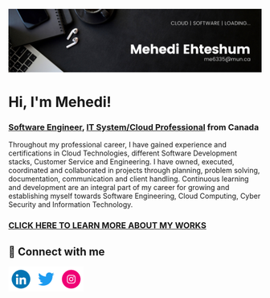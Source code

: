 ![MasterHead](https://github.com/MehediEhteshum/MehediEhteshum/blob/main/assets/Banner%20LinkedIn.png)

<h1>Hi, I'm Mehedi!</h1>

<h3><a href="https://www.linkedin.com/in/mehediehteshum/">Software Engineer</a>, <a href="https://www.linkedin.com/in/mehediehteshum/">IT System/Cloud Professional</a> from Canada</h3>
Throughout my professional career, I have gained experience and certifications in Cloud Technologies, different Software Development stacks, Customer Service and Engineering. I have owned, executed, coordinated and collaborated in projects through planning, problem solving, documentation, communication and client handling. Continuous learning and development are an integral part of my career for growing and establishing myself towards Software Engineering, Cloud Computing, Cyber Security and Information Technology.

<h3><a href="https://github.com/MehediEhteshum/MehediEhteshum/blob/main/DETAILS.md">CLICK HERE TO LEARN MORE ABOUT MY WORKS</a></h3>

<h2> 🤳 Connect with me</h2>

[<img align="left" alt="MehediEhteshum | LinkedIn" width="50px" src="https://github.com/MehediEhteshum/MehediEhteshum/blob/main/assets/social/linkedin.gif" />][linkedin]
[<img align="left" alt="MehediEhteshum | Twitter" width="50px" src="https://github.com/MehediEhteshum/MehediEhteshum/blob/main/assets/social/twitter.gif" />][twitter]
<!--
[<img align="left" alt="MehediEhteshum | Facebook" width="50px" src="https://cdn.jsdelivr.net/npm/simple-icons@v3/icons/facebook.svg" />][facebook]
-->
[<img align="left" alt="MehediEhteshum | Instagram" width="50px" src="https://github.com/MehediEhteshum/MehediEhteshum/blob/main/assets/social/instagram.gif" />][instagram]

[linkedin]: https://www.linkedin.com/in/mehediehteshum/
[twitter]: https://twitter.com/Mehedi_Ehteshum
[facebook]: https://www.instagram.com/mehedi.ehteshum/
[instagram]: https://www.instagram.com/mehedi.ehteshum/

<!--
**MehediEhteshum/MehediEhteshum** is a ✨ _special_ ✨ repository because its `README.md` (this file) appears on your GitHub profile.

Here are some ideas to get you started:

- 🔭 I’m currently working on ...
- 🌱 I’m currently learning ...
- 👯 I’m looking to collaborate on ...
- 🤔 I’m looking for help with ...
- 💬 Ask me about ...
- 📫 How to reach me: ...
- 😄 Pronouns: ...
- ⚡ Fun fact: ...
-->

